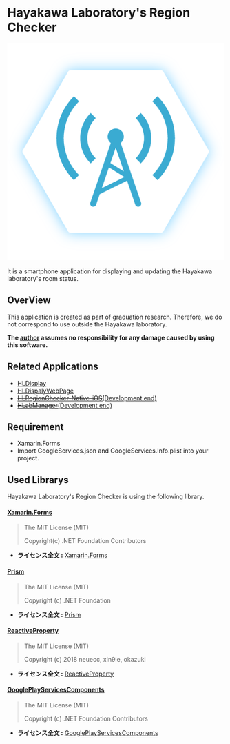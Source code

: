 Hayakawa Laboratory's Region Checker
===

![appicon](images/appicon.png)

It is a smartphone application for displaying and updating the Hayakawa laboratory's room status.

## OverView
This application is created as part of graduation research.
Therefore, we do not correspond to use outside the Hayakawa laboratory.

**The [author](https://github.com/aoisupersix) assumes no responsibility for any damage caused by using this software.**

## Related Applications
- [HLDisplay](https://github.com/aoisupersix/HLDisplay)
- [HLDispalyWebPage](https://github.com/aoisupersix/HLDisplayWebPage)
- [~~HLRegionChecker-Native-iOS~~(Development end)](https://github.com/aoisupersix/HLRegionChecker-NativeIOS)
- [~~HLabManager~~(Development end)](https://github.com/aoisupersix/hlabManager)

## Requirement
- Xamarin.Forms
- Import GoogleServices.json and GoogleServices.Info.plist into your project.

## Used Librarys
Hayakawa Laboratory's Region Checker is using the following library.

#### [Xamarin.Forms](https://github.com/xamarin/Xamarin.Forms)
>The MIT License (MIT)
>
>Copyright(c) .NET Foundation Contributors

*  **ライセンス全文 :** [Xamarin.Forms](https://github.com/xamarin/Xamarin.Forms/blob/master/LICENSE)

#### [Prism](https://github.com/PrismLibrary/Prism)
>The MIT License (MIT)
>
>Copyright (c) .NET Foundation

*  **ライセンス全文 :** [Prism](https://github.com/PrismLibrary/Prism/blob/master/LICENSE)

#### [ReactiveProperty](https://github.com/runceel/ReactiveProperty)
>The MIT License (MIT)
>
>Copyright (c) 2018 neuecc, xin9le, okazuki

* **ライセンス全文 :** [ReactiveProperty](https://github.com/runceel/ReactiveProperty/blob/master/LICENSE.txt)

#### [GooglePlayServicesComponents](https://github.com/xamarin/GooglePlayServicesComponents/)
>The MIT License (MIT)
>
>Copyright (c) .NET Foundation Contributors

* **ライセンス全文 :** [GooglePlayServicesComponents](https://github.com/xamarin/GooglePlayServicesComponents/blob/master/LICENSE.md)